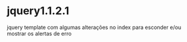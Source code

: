 # jquery1.1.2.1

jquery template com algumas alterações no index para esconder e/ou mostrar os alertas de erro
